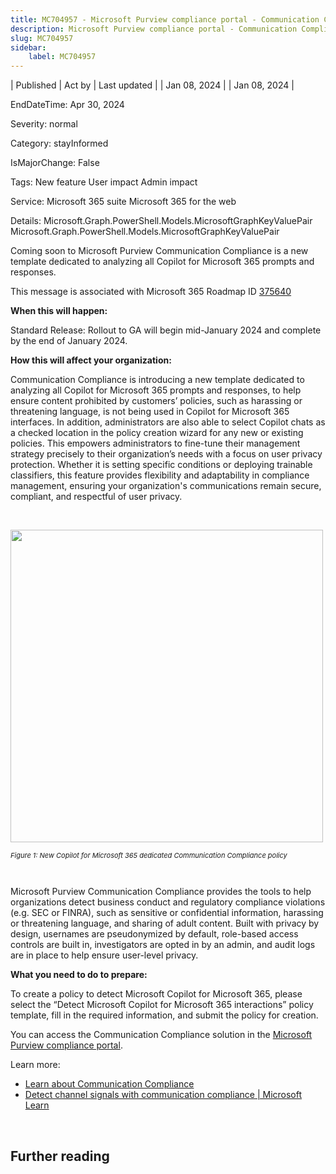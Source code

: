 ```yaml
---
title: MC704957 - Microsoft Purview compliance portal - Communication Compliance – Detect Copilot for Microsoft 365 interactions template
description: Microsoft Purview compliance portal - Communication Compliance – Detect Copilot for Microsoft 365 interactions template
slug: MC704957
sidebar:
    label: MC704957
---
```



| Published | Act by | Last updated |
| Jan 08, 2024 |  | Jan 08, 2024 |

EndDateTime: Apr 30, 2024

Severity: normal

Category: stayInformed

IsMajorChange: False

Tags: New feature User impact Admin impact

Service: Microsoft 365 suite Microsoft 365 for the web

Details: Microsoft.Graph.PowerShell.Models.MicrosoftGraphKeyValuePair Microsoft.Graph.PowerShell.Models.MicrosoftGraphKeyValuePair

<p>Coming soon to Microsoft Purview Communication Compliance is a new template dedicated to analyzing all Copilot for Microsoft 365 prompts and responses.</p>
<p>This message is associated with Microsoft 365 Roadmap ID <a href="https://www.microsoft.com/microsoft-365/roadmap?filters=&amp;searchterms=375640" target="_blank">375640</a></p>
<p><b>When this will happen:</b></p>

<p>Standard Release: Rollout to GA will begin mid-January 2024 and complete by the end of January 2024.</p>

<p><b>How this will affect your organization:</b></p>

<p>Communication Compliance is introducing a new template dedicated to analyzing all Copilot for Microsoft 365 prompts and responses, to help ensure content prohibited by customers’ policies, such as harassing or threatening language, is not being used in Copilot for Microsoft 365 interfaces. In addition, administrators are also able to select Copilot chats as a checked location in the policy creation wizard for any new or existing policies. This empowers administrators to fine-tune their management strategy precisely to their organization’s needs with a focus on user privacy protection. Whether it is setting specific conditions or deploying trainable classifiers, this feature provides flexibility and adaptability in compliance management, ensuring your organization's communications remain secure, compliant, and respectful of user privacy.&nbsp;</p><p><br></p>

<p><img src="https://img-prod-cms-rt-microsoft-com.akamaized.net/cms/api/am/imageFileData/RW1gbqR?ver=1b25" style="width: 500px;"><br></p><p><i><span style="font-size: 11px;">Figure 1: New Copilot for Microsoft 365 dedicated Communication Compliance policy</span></i></p><p><i><span style="font-size: 11px;"><br></span></i></p>
<p>Microsoft Purview Communication Compliance provides the tools to help organizations detect business conduct and regulatory compliance violations (e.g. SEC or FINRA), such as sensitive or confidential information, harassing or threatening language, and sharing of adult content. Built with privacy by design, usernames are pseudonymized by default, role-based access controls are built in, investigators are opted in by an admin, and audit logs are in place to help ensure user-level privacy.&nbsp;</p>
<p><b>What you need to do to prepare:</b></p>
<p>To create a policy to detect Microsoft Copilot for Microsoft 365, please select the “Detect Microsoft Copilot for Microsoft 365 interactions” policy template, fill in the required information, and submit the policy for creation.
</p><p>You can access the Communication Compliance solution in the <a href="https://purview.microsoft.com/compliance" target="_blank">Microsoft Purview compliance portal</a>.</p><p> 
</p><p>Learn more: 
</p><ul><li><a href="https://docs.microsoft.com/microsoft-365/compliance/communication-compliance?view=o365-worldwide" target="_blank">Learn about Communication Compliance</a></li><li><a href="https://learn.microsoft.com/purview/communication-compliance-channels?view=o365-worldwide#microsoft-365-copilot" target="_blank">Detect channel signals with communication compliance | Microsoft Learn</a></li></ul><p><br></p>

## Further reading

